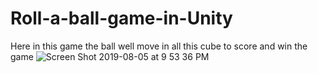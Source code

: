# Roll-a-ball-game-in-Unity

Here in this game the ball well move in all this cube to score and win the game
![Screen Shot 2019-08-05 at 9 53 36 PM](https://user-images.githubusercontent.com/52737328/62489679-6792be80-b7d8-11e9-80e6-1b43bf2d62e5.png)
